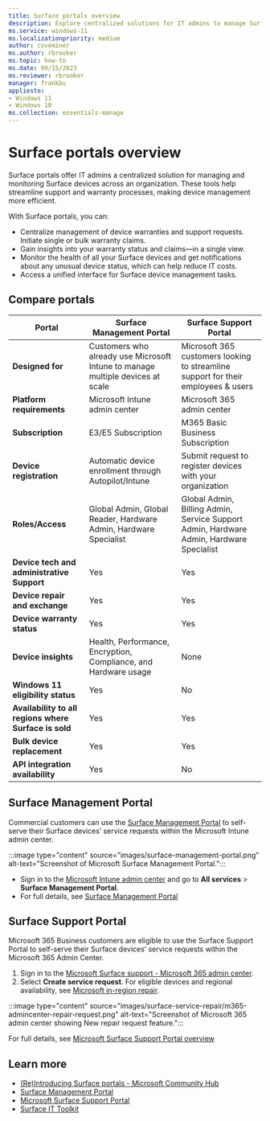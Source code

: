 ```yaml
---
title: Surface portals overview
description: Explore centralized solutions for IT admins to manage Surface devices at scale. Learn about the Surface Management Portal and Surface Support Portal, designed for efficient device monitoring, warranty management, and support requests.
ms.service: windows-11
ms.localizationpriority: medium
author: coveminer
ms.author: rbrooker
ms.topic: how-to
ms.date: 09/15/2023
ms.reviewer: rbrooker
manager: frankbu
appliesto:
- Windows 11
- Windows 10
ms.collection: essentials-manage
---
```


# Surface portals overview

Surface portals offer IT admins a centralized solution for managing and monitoring Surface devices across an organization. These tools help streamline support and warranty processes, making device management more efficient.

With Surface portals, you can:

- Centralize management of device warranties and support requests. Initiate single or bulk warranty claims.
- Gain insights into your warranty status and claims—in a single view.
- Monitor the health of all your Surface devices and get notifications about any unusual device status, which can help reduce IT costs.
- Access a unified interface for Surface device management tasks.

## Compare portals

| Portal                         | Surface Management Portal                          | Surface Support Portal                               |
|-------------------------------------|----------------------------------------------------------|----------------------------------------------------------|
| **Designed for**                    | Customers who already use Microsoft Intune to manage multiple devices at scale                           | Microsoft 365 customers looking to streamline support for their employees & users                                 |
| **Platform requirements**           | Microsoft Intune admin center                            | Microsoft 365 admin center                               |
| **Subscription**                    | E3/E5 Subscription                                       | M365 Basic Business Subscription                         |
| **Device registration**             | Automatic device enrollment through Autopilot/Intune     | Submit request to register devices with your organization |
| **Roles/Access**                    | Global Admin, Global Reader, Hardware Admin, Hardware Specialist | Global Admin, Billing Admin, Service Support Admin, Hardware Admin, Hardware Specialist |
| **Device tech and administrative Support** | Yes                                                  | Yes                                                      |
| **Device repair and exchange**      | Yes                                                      | Yes                                                      |
| **Device warranty status**          | Yes                                                      | Yes                                                      |
| **Device insights**                 | Health, Performance, Encryption, Compliance, and Hardware usage | None                                                     |
| **Windows 11 eligibility status**   | Yes                                                      | No                                                       |
| **Availability to all regions where Surface is sold**   | Yes                                                      | Yes                                                      |
| **Bulk device replacement**         | Yes                                                      | Yes                                                      |
| **API integration availability**    | Yes                                                      | No                                                       |


## Surface Management Portal

Commercial customers can use the [Surface Management Portal](surface-management-portal.md) to self-serve their Surface devices’ service requests within the Microsoft Intune admin center.

:::image type="content" source="images/surface-management-portal.png" alt-text="Screenshot of Microsoft Surface Management Portal.":::

- Sign in to the [Microsoft Intune admin center](https://go.microsoft.com/fwlink/?linkid=2109431) and go to **All services** > **Surface Management Portal**.
- For full details, see [Surface Management Portal](surface-management-portal.md)

## Surface Support Portal

Microsoft 365 Business customers are eligible to use the Surface Support Portal to self-serve their Surface devices’ service requests within the Microsoft 365 Admin Center.

1. Sign in to the [Microsoft Surface support - Microsoft 365 admin center](https://admin.microsoft.com/AdminPortal#/support/microsoftsurfacesupport).
2. Select **Create service request**. For eligible devices and regional availability, see [Microsoft in-region repair](microsoft-in-region-same-unit-repair.md).

:::image type="content" source="images/surface-service-repair/m365-admincenter-repair-request.png" alt-text="Screenshot of Microsoft 365 admin center showing New repair request feature.":::

For full details, see [Microsoft Surface Support Portal overview](surface-support-portal.md)

## Learn more

- [(Re)Introducing Surface portals - Microsoft Community Hub](https://techcommunity.microsoft.com/t5/surface-it-pro-blog/re-introducing-the-surface-management-and-support-suite/ba-p/4109526)
- [Surface Management Portal](surface-management-portal.md)
- [Microsoft Surface Support Portal](surface-support-portal.md)
- [Surface IT Toolkit](surface-it-toolkit.md)
